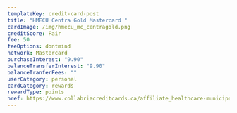 ```yaml
---
templateKey: credit-card-post
title: "HMECU Centra Gold Mastercard "
cardImage: /img/hmecu_mc_centragold.png
creditScore: Fair
fee: 50
feeOptions: dontmind
network: Mastercard
purchaseInterest: "9.90"
balanceTransferInterest: "9.90"
balanceTranferFees: ""
userCategory: personal
cardCategory: rewards
rewardType: points
href: https://www.collabriacreditcards.ca/affiliate_healthcare-municipal-employees-credit-union/personal-cards/pc89/card_national-centra-gold-mastercard
---
```

